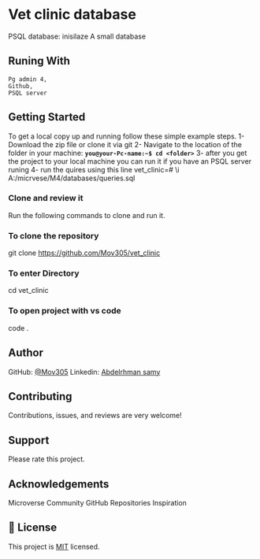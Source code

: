 # Vet clinic database

PSQL database: inisilaze A small database

## Runing With

```
Pg admin 4,
Github,
PSQL server
```

## Getting Started

To get a local copy up and running follow these simple example steps.
1- Download the zip file or clone it via git
2- Navigate to the location of the folder in your machine:
**`you@your-Pc-name:~$ cd <folder>`**
3- after you get the project to your local machine you can run it if you have an PSQL server runing
4- run the quires using this line vet_clinic=# \i A:/micrvese/M4/databases/queries.sql


### Clone and review it

Run the following commands to clone and run it.

### To clone the repository

git clone https://github.com/Mov305/vet_clinic

### To enter Directory

cd vet_clinic


### To open project with vs code

code .

## Author

GitHub:
[@Mov305](https://github.com/Mov305)
Linkedin: [Abdelrhman samy](https://www.linkedin.com/in/abdelrhman-samy-80b14b215/)

## Contributing

Contributions, issues, and reviews are very welcome! 

## Support

Please rate this project.

## Acknowledgements

Microverse Community
GitHub Repositories
Inspiration

## 📝 License

This project is [MIT](https://github.com/Mov305/To-do-list/blob/master/MIT.md) licensed.

